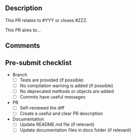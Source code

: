 ## Description
<!-- The issue(s) this PR relates to or closes -->
This PR relates to #YYY or closes #ZZZ.

<!-- Describe the goal of this PR... -->
This PR aims to...

## Comments
<!-- Some optional comments about the PR, such as how to test the changes, the limitations of the implementation, the design choices... -->

## Pre-submit checklist
- Branch
    - [ ] Tests are provided (if possible)
    - [ ] No compilation warning is added (if possible)
    - [ ] No deprecated methods or objects are added
    - [ ] Commits have useful messages
- PR
    - [ ] Self-reviewed the diff
    - [ ] Create a useful and clear PR description
- Documentation
    - [ ] Update README.md file (if relevant)
    - [ ] Update documentation files in docs folder (if relevant)
